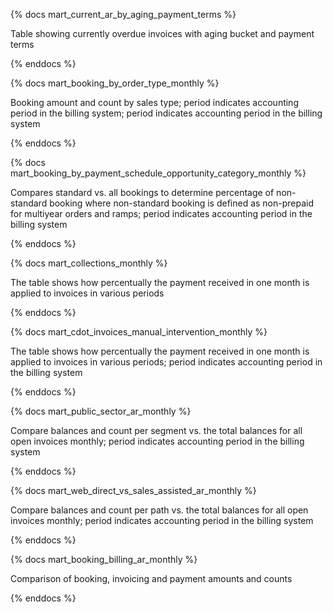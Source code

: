 {% docs mart_current_ar_by_aging_payment_terms %}

Table showing currently overdue invoices with aging bucket and payment terms

{% enddocs %}

{% docs mart_booking_by_order_type_monthly %}

Booking amount and count by sales type; period indicates accounting period in the billing system; period indicates accounting period in the billing system 

{% enddocs %}

{% docs mart_booking_by_payment_schedule_opportunity_category_monthly %}

Compares standard vs. all bookings to determine percentage of non-standard booking where non-standard booking is defined as non-prepaid for multiyear orders and ramps; period indicates accounting period in the billing system

{% enddocs %}

{% docs mart_collections_monthly %}

The table shows how percentually the payment received in one month is applied to invoices in various periods

{% enddocs %}

{% docs mart_cdot_invoices_manual_intervention_monthly %}

The table shows how percentually the payment received in one month is applied to invoices in various periods; period indicates accounting period in the billing system

{% enddocs %}

{% docs mart_public_sector_ar_monthly %}

Compare balances and count per segment vs. the total balances for all open invoices monthly; period indicates accounting period in the billing system

{% enddocs %}

{% docs mart_web_direct_vs_sales_assisted_ar_monthly %}

Compare balances and count per path vs. the total balances for all open invoices monthly; period indicates accounting period in the billing system

{% enddocs %}

{% docs mart_booking_billing_ar_monthly %}

Comparison of booking, invoicing and payment amounts and counts

{% enddocs %}